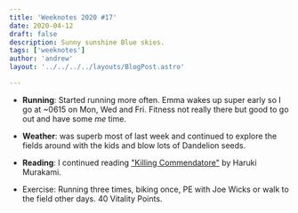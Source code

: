 ```yaml
---
title: 'Weeknotes 2020 #17'
date: 2020-04-12
draft: false
description: Sunny sunshine Blue skies.
tags: ['weeknotes']
author: 'andrew'
layout: '../../../../layouts/BlogPost.astro'

---
```

- **Running**: Started running more often. Emma wakes up super early so I go at ~0615 on Mon, Wed and Fri. Fitness not really there but good to go out and have some _me_ time.

- **Weather**: was superb most of last week and continued to explore the fields around with the kids and blow lots of Dandelion seeds.

- **Reading**: I continued reading ["Killing Commendatore"](https://www.goodreads.com/book/show/38820047-killing-commendatore) by Haruki Murakami.

- Exercise: Running three times, biking once, PE with Joe Wicks or walk to the field other days. 40 Vitality Points.

